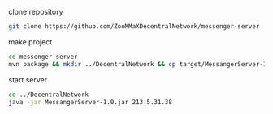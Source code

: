 clone repository
```bash
git clone https://github.com/ZooMMaXDecentralNetwork/messenger-server
```
make project

```bash
cd messenger-server
mvn package && mkdir ../DecentralNetwork && cp target/MessangerServer-1.0.jar ../DecentralNetwork/MessangerServer-1.0.jar
```

start server

```bash
cd ../DecentralNetwork
java -jar MessangerServer-1.0.jar 213.5.31.38
```